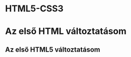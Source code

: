 # HTML5-CSS3
<!DOCTYPE html>
<html lang="en">
<head>
    <meta charset="UTF-8">
    <meta name="viewport" content="width=device-width, initial-scale=1.0">
    <title>HTML5 & CSS3</title>
    <h1>Az első HTML változtatásom</h1>
</head>
<body>
    <h2>Az első HTML5 változtatásom</h2>
</body>
</html>
